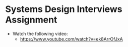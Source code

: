 # Systems Design Interviews Assignment
- Watch the following video: 
    - https://www.youtube.com/watch?v=ek8ArrOfJxA